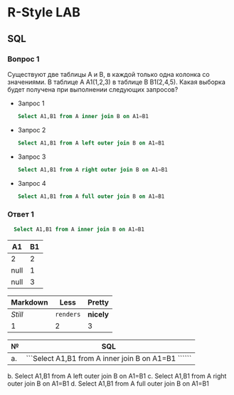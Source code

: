 # R-Style LAB

## SQL 
### Вопрос 1
Существуют две таблицы А и B, в каждой только одна колонка  cо значениями. 
В таблице А A1(1,2,3)  в таблице B B1(2,4,5). 
Какая выборка будет получена при выполнении следующих запросов? 

* Запрос 1
  ```sql 
  Select A1,B1 from A inner join B on A1=B1
  ```
* Запрос 2
  ```sql 
  Select A1,B1 from A left outer join B on A1=B1
  ```
* Запрос 3
  ```sql 
  Select A1,B1 from A right outer join B on A1=B1
  ```
* Запрос 4
  ```sql 
  Select A1,B1 from A full outer join B on A1=B1
  ```
### Ответ 1
```sql 
  Select A1,B1 from A inner join B on A1=B1
  ```
A1 | B1 |
--- | --- 
2 | 2 
null | 1
null | 3



Markdown | Less | Pretty
--- | --- | ---
*Still* | `renders` | **nicely**
1 | 2 | 3

 № | SQL
--- | --- 
а. |   ```Select A1,B1 from A inner join B on A1=B1 `````` 



b.	Select A1,B1 from A left outer join B on A1=B1
c.	Select A1,B1 from A right outer join B on A1=B1
d.	Select A1,B1 from A full outer join B on A1=B1
